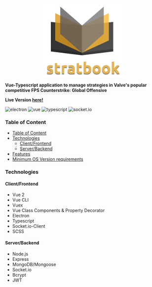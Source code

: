 <p align="center">
  <img src=".readme/logo.png" width="256">
</p>


__Vue-Typescript application to manage strategies in Valve's popular competitive FPS Counterstrike: Global Offensive__

__Live Version [here!](https://app.stratbook.live)__

![electron](https://img.shields.io/badge/electron-8.3.2-blue.svg)
![vue](https://img.shields.io/badge/vue-2.6.11-blue.svg)
![typescript](https://img.shields.io/badge/typescript-3.7.5-blue.svg)
![socket.io](https://img.shields.io/badge/socket.io-2.3.0-blue.svg)

### Table of Content

- [Table of Content](#table-of-content)
- [Technologies](#technologies)
  - [Client/Frontend](#clientfrontend)
  - [Server/Backend](#serverbackend)
- [Features](#features)
- [Minimum OS Version requirements](#minimum-os-version-requirements)

### Technologies

#### Client/Frontend

- Vue 2
- Vue CLI
- Vuex
- Vue Class Components & Property Decorator
- Electron
- Typescript
- Socket.io-Client
- SCSS

#### Server/Backend

- Node.js
- Express
- MongoDB/Mongoose
- Socket.io
- Bcrypt
- JWT
